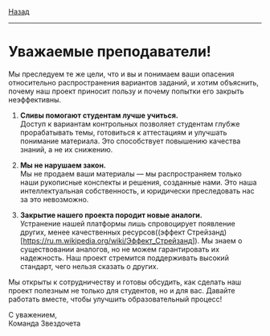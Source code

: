 [Назад](../README.md)
***
# Уважаемые преподаватели!

Мы преследуем те же цели, что и вы и понимаем ваши опасения относительно распространения вариантов заданий, и хотим объяснить, почему наш проект приносит пользу и почему попытки его закрыть неэффективны.

1. **Сливы помогают студентам лучше учиться.**  
   Доступ к вариантам контрольных позволяет студентам глубже прорабатывать темы, готовиться к аттестациям и улучшать понимание материала. Это способствует повышению качества знаний, а не их снижению.

2. **Мы не нарушаем закон.**  
   Мы не продаем ваши материалы — мы распространяем только наши рукописные конспекты и решения, созданные нами. Это наша интеллектуальная собственность, и юридически преследовать нас за это невозможно.

3. **Закрытие нашего проекта породит новые аналоги.**  
   Устранение нашей платформы лишь спровоцирует появление других, менее качественных ресурсов((эффект Стрейзанд)[https://ru.m.wikipedia.org/wiki/Эффект_Стрейзанд]). Мы знаем о существовании аналогов, но не можем гарантировать их надежность. Наш проект стремится поддерживать высокий стандарт, чего нельзя сказать о других.

Мы открыты к сотрудничеству и готовы обсудить, как сделать наш проект полезным не только для студентов, но и для вас. Давайте работать вместе, чтобы улучшить образовательный процесс!

С уважением,  
Команда Звездочета
